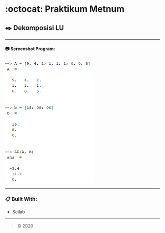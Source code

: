 # :octocat: Praktikum Metnum
## :black_nib: Dekomposisi LU

---

#### :camera: Screenshot Program:
<img src="https://github.com/fauzanakmalh1/dekomposisi-LU/blob/master/assets/images/screenshot-program.png" alt="Screenshot Program">

---

### :clipboard: Built With:
* Scilab

---

>&copy; 2020